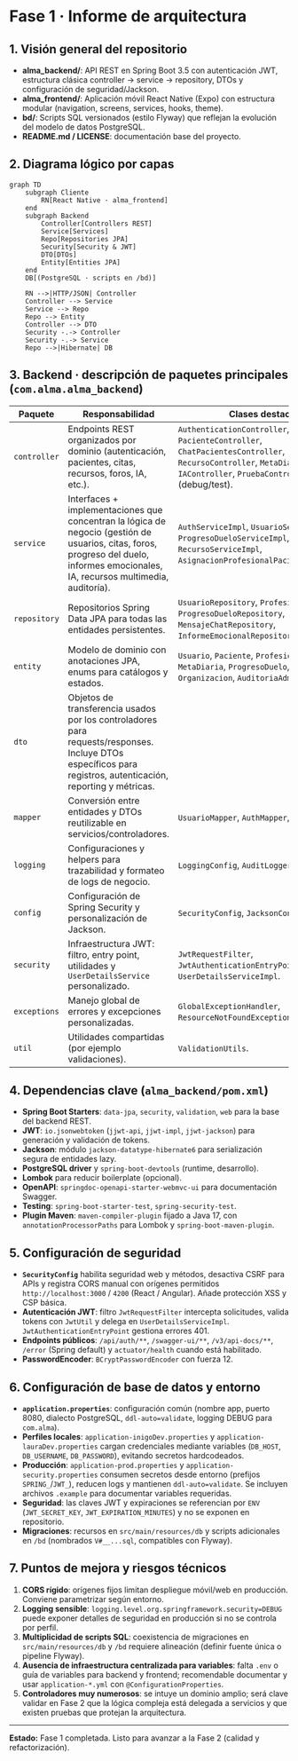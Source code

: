 # Fase 1 · Informe de arquitectura

## 1. Visión general del repositorio
- **alma_backend/**: API REST en Spring Boot 3.5 con autenticación JWT, estructura clásica controller → service → repository, DTOs y configuración de seguridad/Jackson.
- **alma_frontend/**: Aplicación móvil React Native (Expo) con estructura modular (navigation, screens, services, hooks, theme).
- **bd/**: Scripts SQL versionados (estilo Flyway) que reflejan la evolución del modelo de datos PostgreSQL.
- **README.md / LICENSE**: documentación base del proyecto.

## 2. Diagrama lógico por capas
```mermaid
graph TD
    subgraph Cliente
        RN[React Native · alma_frontend]
    end
    subgraph Backend
        Controller[Controllers REST]
        Service[Services]
        Repo[Repositories JPA]
        Security[Security & JWT]
        DTO[DTOs]
        Entity[Entities JPA]
    end
    DB[(PostgreSQL · scripts en /bd)]

    RN -->|HTTP/JSON| Controller
    Controller --> Service
    Service --> Repo
    Repo --> Entity
    Controller --> DTO
    Security -.-> Controller
    Security -.-> Service
    Repo -->|Hibernate| DB
```

## 3. Backend · descripción de paquetes principales (`com.alma.alma_backend`)
| Paquete | Responsabilidad | Clases destacadas |
|---------|-----------------|-------------------|
| `controller` | Endpoints REST organizados por dominio (autenticación, pacientes, citas, recursos, foros, IA, etc.). | `AuthenticationController`, `PacienteController`, `ChatPacientesController`, `RecursoController`, `MetaDiariaController`, `IAController`, `PruebaController` (debug/test).
| `service` | Interfaces + implementaciones que concentran la lógica de negocio (gestión de usuarios, citas, foros, progreso del duelo, informes emocionales, IA, recursos multimedia, auditoría). | `AuthServiceImpl`, `UsuarioServiceImpl`, `ProgresoDueloServiceImpl`, `IAServiceImpl`, `RecursoServiceImpl`, `AsignacionProfesionalPacienteServiceImpl`.
| `repository` | Repositorios Spring Data JPA para todas las entidades persistentes. | `UsuarioRepository`, `ProfesionalRepository`, `ProgresoDueloRepository`, `MensajeChatRepository`, `InformeEmocionalRepository`, etc.
| `entity` | Modelo de dominio con anotaciones JPA, enums para catálogos y estados. | `Usuario`, `Paciente`, `Profesional`, `Cita`, `MetaDiaria`, `ProgresoDuelo`, `MensajeChat`, `Organizacion`, `AuditoriaAdmin`.
| `dto` | Objetos de transferencia usados por los controladores para requests/responses. Incluye DTOs específicos para registros, autenticación, reporting y métricas. |
| `mapper` | Conversión entre entidades y DTOs reutilizable en servicios/controladores. | `UsuarioMapper`, `AuthMapper`, `RecursoMapper`.
| `logging` | Configuraciones y helpers para trazabilidad y formateo de logs de negocio. | `LoggingConfig`, `AuditLogger`.
| `config` | Configuración de Spring Security y personalización de Jackson. | `SecurityConfig`, `JacksonConfig`.
| `security` | Infraestructura JWT: filtro, entry point, utilidades y `UserDetailsService` personalizado. | `JwtRequestFilter`, `JwtAuthenticationEntryPoint`, `JwtUtil`, `UserDetailsServiceImpl`.
| `exceptions` | Manejo global de errores y excepciones personalizadas. | `GlobalExceptionHandler`, `ResourceNotFoundException`.
| `util` | Utilidades compartidas (por ejemplo validaciones). | `ValidationUtils`.

## 4. Dependencias clave (`alma_backend/pom.xml`)
- **Spring Boot Starters**: `data-jpa`, `security`, `validation`, `web` para la base del backend REST.
- **JWT**: `io.jsonwebtoken` (`jjwt-api`, `jjwt-impl`, `jjwt-jackson`) para generación y validación de tokens.
- **Jackson**: módulo `jackson-datatype-hibernate6` para serialización segura de entidades lazy.
- **PostgreSQL driver** y `spring-boot-devtools` (runtime, desarrollo).
- **Lombok** para reducir boilerplate (opcional).
- **OpenAPI**: `springdoc-openapi-starter-webmvc-ui` para documentación Swagger.
- **Testing**: `spring-boot-starter-test`, `spring-security-test`.
- **Plugin Maven**: `maven-compiler-plugin` fijado a Java 17, con `annotationProcessorPaths` para Lombok y `spring-boot-maven-plugin`.

## 5. Configuración de seguridad
- **`SecurityConfig`** habilita seguridad web y métodos, desactiva CSRF para APIs y registra CORS manual con orígenes permitidos `http://localhost:3000` / `4200` (React / Angular). Añade protección XSS y CSP básica.
- **Autenticación JWT**: filtro `JwtRequestFilter` intercepta solicitudes, valida tokens con `JwtUtil` y delega en `UserDetailsServiceImpl`. `JwtAuthenticationEntryPoint` gestiona errores 401.
- **Endpoints públicos**: `/api/auth/**`, `/swagger-ui/**`, `/v3/api-docs/**`, `/error` (Spring default) y `actuator/health` cuando está habilitado.
- **PasswordEncoder**: `BCryptPasswordEncoder` con fuerza 12.

## 6. Configuración de base de datos y entorno
- **`application.properties`**: configuración común (nombre app, puerto 8080, dialecto PostgreSQL, `ddl-auto=validate`, logging DEBUG para `com.alma`).
- **Perfiles locales**: `application-inigoDev.properties` y `application-lauraDev.properties` cargan credenciales mediante variables (`DB_HOST`, `DB_USERNAME`, `DB_PASSWORD`), evitando secretos hardcodeados.
- **Producción**: `application-prod.properties` y `application-security.properties` consumen secretos desde entorno (prefijos `SPRING_`/`JWT_`), reducen logs y mantienen `ddl-auto=validate`. Se incluyen archivos `.example` para documentar variables requeridas.
- **Seguridad**: las claves JWT y expiraciones se referencian por `ENV` (`JWT_SECRET_KEY`, `JWT_EXPIRATION_MINUTES`) y no se exponen en repositorio.
- **Migraciones**: recursos en `src/main/resources/db` y scripts adicionales en `/bd` (nombrados `V#__...sql`, compatibles con Flyway).

## 7. Puntos de mejora y riesgos técnicos
1. **CORS rígido**: orígenes fijos limitan despliegue móvil/web en producción. Conviene parametrizar según entorno.
2. **Logging sensible**: `logging.level.org.springframework.security=DEBUG` puede exponer detalles de seguridad en producción si no se controla por perfil.
3. **Multiplicidad de scripts SQL**: coexistencia de migraciones en `src/main/resources/db` y `/bd` requiere alineación (definir fuente única o pipeline Flyway).
4. **Ausencia de infraestructura centralizada para variables**: falta `.env` o guía de variables para backend y frontend; recomendable documentar y usar `application-*.yml` con `@ConfigurationProperties`.
5. **Controladores muy numerosos**: se intuye un dominio amplio; será clave validar en Fase 2 que la lógica compleja está delegada a servicios y que existen pruebas que protejan la arquitectura.

---
**Estado:** Fase 1 completada. Listo para avanzar a la Fase 2 (calidad y refactorización).
